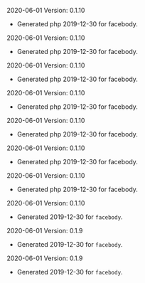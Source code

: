 2020-06-01 Version: 0.1.10
- Generated php 2019-12-30 for facebody.

2020-06-01 Version: 0.1.10
- Generated php 2019-12-30 for facebody.

2020-06-01 Version: 0.1.10
- Generated php 2019-12-30 for facebody.

2020-06-01 Version: 0.1.10
- Generated php 2019-12-30 for facebody.

2020-06-01 Version: 0.1.10
- Generated php 2019-12-30 for facebody.

2020-06-01 Version: 0.1.10
- Generated php 2019-12-30 for facebody.

2020-06-01 Version: 0.1.10
- Generated php 2019-12-30 for facebody.

2020-06-01 Version: 0.1.10
- Generated 2019-12-30 for `facebody`.

2020-06-01 Version: 0.1.9
- Generated 2019-12-30 for `facebody`.

2020-06-01 Version: 0.1.9
- Generated 2019-12-30 for `facebody`.

